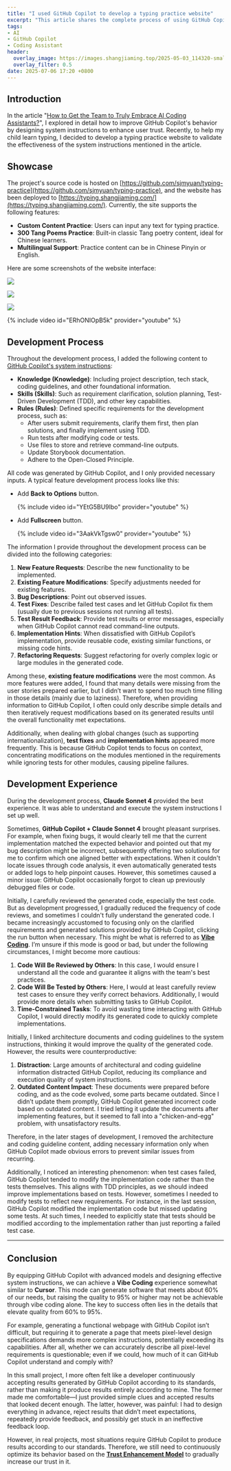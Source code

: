```yaml
---
title: "I used GitHub Copilot to develop a typing practice website"
excerpt: "This article shares the complete process of using GitHub Copilot to develop a typing practice website supporting multilingual content and classical Chinese poetry. By designing system instructions, the author optimized the development experience and code quality but also identified limitations in handling details through \"vibe coding.\""
tags:
- AI
- GitHub Copilot
- Coding Assistant
header:
  overlay_image: https://images.shangjiaming.top/2025-05-03_114320-small.jpg
  overlay_filter: 0.5
date: 2025-07-06 17:20 +0800
---
```


## Introduction

In the article "[How to Get the Team to Truly Embrace AI Coding Assistants?](https://www.shangjiaming.top/archives/how-to-get-the-team-to-truly-embrace-ai-coding-assistant)", I explored in detail how to improve GitHub Copilot's behavior by designing system instructions to enhance user trust. Recently, to help my child learn typing, I decided to develop a typing practice website to validate the effectiveness of the system instructions mentioned in the article.

## Showcase

The project's source code is hosted on [https://github.com/sjmyuan/typing-practice](https://github.com/sjmyuan/typing-practice), and the website has been deployed to [https://typing.shangjiaming.com/](https://typing.shangjiaming.com/). Currently, the site supports the following features:

- **Custom Content Practice**: Users can input any text for typing practice.
- **300 Tang Poems Practice**: Built-in classic Tang poetry content, ideal for Chinese learners.
- **Multilingual Support**: Practice content can be in Chinese Pinyin or English.

Here are some screenshots of the website interface:

![](https://www.shangjiaming.top/archives/how-to-get-the-team-to-truly-embrace-ai-coding-assistant/20250702-101702.png)

![](https://www.shangjiaming.top/archives/how-to-get-the-team-to-truly-embrace-ai-coding-assistant/20250702-102126.png)

![](https://www.shangjiaming.top/archives/how-to-get-the-team-to-truly-embrace-ai-coding-assistant/20250702-102331.png)

{% include video id="ERhONIOpB5k" provider="youtube" %}

## Development Process

Throughout the development process, I added the following content to [GitHub Copilot's system instructions](https://github.com/sjmyuan/typing-practice/blob/main/.github/copilot-instructions.md):

- **Knowledge (Knowledge)**: Including project description, tech stack, coding guidelines, and other foundational information.
- **Skills (Skills)**: Such as requirement clarification, solution planning, Test-Driven Development (TDD), and other key capabilities.
- **Rules (Rules)**: Defined specific requirements for the development process, such as:
  - After users submit requirements, clarify them first, then plan solutions, and finally implement using TDD.
  - Run tests after modifying code or tests.
  - Use files to store and retrieve command-line outputs.
  - Update Storybook documentation.
  - Adhere to the Open-Closed Principle.

All code was generated by GitHub Copilot, and I only provided necessary inputs. A typical feature development process looks like this:

- Add **Back to Options** button.

  {% include video id="YEtG5BU9lbo" provider="youtube" %}

- Add **Fullscreen** button.

  {% include video id="3AakVkTgsw0" provider="youtube" %}

The information I provide throughout the development process can be divided into the following categories:

1. **New Feature Requests**: Describe the new functionality to be implemented.
2. **Existing Feature Modifications**: Specify adjustments needed for existing features.
3. **Bug Descriptions**: Point out observed issues.
4. **Test Fixes**: Describe failed test cases and let GitHub Copilot fix them (usually due to previous sessions not running all tests).
5. **Test Result Feedback**: Provide test results or error messages, especially when GitHub Copilot cannot read command-line outputs.
6. **Implementation Hints**: When dissatisfied with GitHub Copilot’s implementation, provide reusable code, existing similar functions, or missing code hints.
7. **Refactoring Requests**: Suggest refactoring for overly complex logic or large modules in the generated code.

Among these, **existing feature modifications** were the most common. As more features were added, I found that many details were missing from the user stories prepared earlier, but I didn’t want to spend too much time filling in those details (mainly due to laziness). Therefore, when providing information to GitHub Copilot, I often could only describe simple details and then iteratively request modifications based on its generated results until the overall functionality met expectations.

Additionally, when dealing with global changes (such as supporting internationalization), **test fixes** and **implementation hints** appeared more frequently. This is because GitHub Copilot tends to focus on context, concentrating modifications on the modules mentioned in the requirements while ignoring tests for other modules, causing pipeline failures.

## Development Experience

During the development process, **Claude Sonnet 4** provided the best experience. It was able to understand and execute the system instructions I set up well.

Sometimes, **GitHub Copilot + Claude Sonnet 4** brought pleasant surprises. For example, when fixing bugs, it would clearly tell me that the current implementation matched the expected behavior and pointed out that my bug description might be incorrect, subsequently offering two solutions for me to confirm which one aligned better with expectations. When it couldn't locate issues through code analysis, it even automatically generated tests or added logs to help pinpoint causes. However, this sometimes caused a minor issue: GitHub Copilot occasionally forgot to clean up previously debugged files or code.

Initially, I carefully reviewed the generated code, especially the test code. But as development progressed, I gradually reduced the frequency of code reviews, and sometimes I couldn't fully understand the generated code. I became increasingly accustomed to focusing only on the clarified requirements and generated solutions provided by GitHub Copilot, clicking the run button when necessary. This might be what is referred to as **[Vibe Coding](https://en.wikipedia.org/wiki/Vibe_coding)**. I’m unsure if this mode is good or bad, but under the following circumstances, I might become more cautious:

1. **Code Will Be Reviewed by Others**: In this case, I would ensure I understand all the code and guarantee it aligns with the team's best practices.
2. **Code Will Be Tested by Others**: Here, I would at least carefully review test cases to ensure they verify correct behaviors. Additionally, I would provide more details when submitting tasks to GitHub Copilot.
3. **Time-Constrained Tasks**: To avoid wasting time interacting with GitHub Copilot, I would directly modify its generated code to quickly complete implementations.

Initially, I linked architecture documents and coding guidelines to the system instructions, thinking it would improve the quality of the generated code. However, the results were counterproductive:

1. **Distraction**: Large amounts of architectural and coding guideline information distracted GitHub Copilot, reducing its compliance and execution quality of system instructions.
2. **Outdated Content Impact**: These documents were prepared before coding, and as the code evolved, some parts became outdated. Since I didn’t update them promptly, GitHub Copilot generated incorrect code based on outdated content. I tried letting it update the documents after implementing features, but it seemed to fall into a "chicken-and-egg" problem, with unsatisfactory results.

Therefore, in the later stages of development, I removed the architecture and coding guideline content, adding necessary information only when GitHub Copilot made obvious errors to prevent similar issues from recurring.

Additionally, I noticed an interesting phenomenon: when test cases failed, GitHub Copilot tended to modify the implementation code rather than the tests themselves. This aligns with TDD principles, as we should indeed improve implementations based on tests. However, sometimes I needed to modify tests to reflect new requirements. For instance, in the last session, GitHub Copilot modified the implementation code but missed updating some tests. At such times, I needed to explicitly state that tests should be modified according to the implementation rather than just reporting a failed test case.

---

## Conclusion

By equipping GitHub Copilot with advanced models and designing effective system instructions, we can achieve a **Vibe Coding** experience somewhat similar to **Cursor**. This mode can generate software that meets about 60% of our needs, but raising the quality to 95% or higher may not be achievable through vibe coding alone. The key to success often lies in the details that elevate quality from 60% to 95%.

For example, generating a functional webpage with GitHub Copilot isn’t difficult, but requiring it to generate a page that meets pixel-level design specifications demands more complex instructions, potentially exceeding its capabilities. After all, whether we can accurately describe all pixel-level requirements is questionable; even if we could, how much of it can GitHub Copilot understand and comply with?

In this small project, I more often felt like a developer continuously accepting results generated by GitHub Copilot according to its standards, rather than making it produce results entirely according to mine. The former made me comfortable—I just provided simple clues and accepted results that looked decent enough. The latter, however, was painful: I had to design everything in advance, reject results that didn’t meet expectations, repeatedly provide feedback, and possibly get stuck in an ineffective feedback loop.

However, in real projects, most situations require GitHub Copilot to produce results according to our standards. Therefore, we still need to continuously optimize its behavior based on the **[Trust Enhancement Model](https://www.shangjiaming.top/archives/how-to-get-the-team-to-truly-embrace-ai-coding-assistant#%E4%BF%A1%E4%BB%BB%E6%8F%90%E5%8D%87%E6%A8%A1%E5%9E%8B)** to gradually increase our trust in it.
